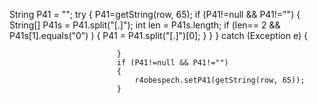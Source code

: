   String Р41 = "";
                            try {
                                Р41=getString(row, 65);
                                if (Р41!=null && Р41!="") {
                                    String[] Р41s = Р41.split("[.]");
                                    int len = Р41s.length;
                                    if (len== 2 && Р41s[1].equals("0") )
                                    {
                                        Р41 = Р41.split("[.]")[0];
                                    }
                                }
                            }
                            catch (Exception e)
                            {

                            }
                            if (Р41!=null && Р41!="")
                            {
                                r4obespech.setР41(getString(row, 65));
                            }

